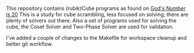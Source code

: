 This repository contains (rubik)Cube programs as found on [God's Number is 20](https://cube20.org/src/)
This is a study for cube scrambling, less focused on solving; there are plenty of solvers out there.
Also a set of programs used for solving the cube, the Coset Solver and Two-Phase Solver are used for validation.

I've added a couple of changes to the Makefile for workspace cleanup and better git workflow.
